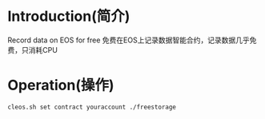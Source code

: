 # Introduction(简介)
Record data on EOS for free
免费在EOS上记录数据智能合约，记录数据几乎免费，只消耗CPU

# Operation(操作)
```
cleos.sh set contract youraccount ./freestorage
```